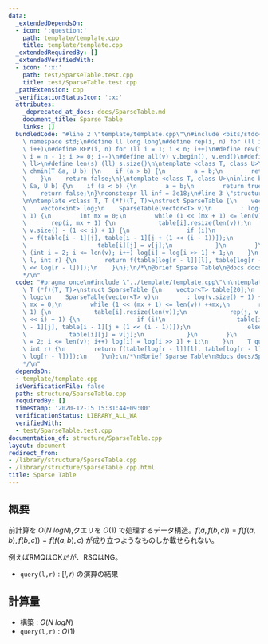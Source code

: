```yaml
---
data:
  _extendedDependsOn:
  - icon: ':question:'
    path: template/template.cpp
    title: template/template.cpp
  _extendedRequiredBy: []
  _extendedVerifiedWith:
  - icon: ':x:'
    path: test/SparseTable.test.cpp
    title: test/SparseTable.test.cpp
  _pathExtension: cpp
  _verificationStatusIcon: ':x:'
  attributes:
    _deprecated_at_docs: docs/SparseTable.md
    document_title: Sparse Table
    links: []
  bundledCode: "#line 2 \"template/template.cpp\"\n#include <bits/stdc++.h>\nusing\
    \ namespace std;\n#define ll long long\n#define rep(i, n) for (ll i = 0; i < n;\
    \ i++)\n#define REP(i, n) for (ll i = 1; i < n; i++)\n#define rev(i, n) for (ll\
    \ i = n - 1; i >= 0; i--)\n#define all(v) v.begin(), v.end()\n#define P pair<ll,\
    \ ll>\n#define len(s) (ll) s.size()\n\ntemplate <class T, class U>\ninline bool\
    \ chmin(T &a, U b) {\n    if (a > b) {\n        a = b;\n        return true;\n\
    \    }\n    return false;\n}\ntemplate <class T, class U>\ninline bool chmax(T\
    \ &a, U b) {\n    if (a < b) {\n        a = b;\n        return true;\n    }\n\
    \    return false;\n}\nconstexpr ll inf = 3e18;\n#line 3 \"structure/SparseTable.cpp\"\
    \n\ntemplate <class T, T (*f)(T, T)>\nstruct SparseTable {\n    vector<T> table[20];\n\
    \    vector<int> log;\n    SparseTable(vector<T> v)\n        : log(v.size() +\
    \ 1) {\n        int mx = 0;\n        while (1 << (mx + 1) <= len(v)) ++mx;\n \
    \       rep(i, mx + 1) {\n            table[i].resize(len(v));\n            rep(j,\
    \ v.size() - (1 << i) + 1) {\n                if (i)\n                    table[i][j]\
    \ = f(table[i - 1][j], table[i - 1][j + (1 << (i - 1))]);\n                else\n\
    \                    table[i][j] = v[j];\n            }\n        }\n        for\
    \ (int i = 2; i <= len(v); i++) log[i] = log[i >> 1] + 1;\n    }\n    T query(int\
    \ l, int r) {\n        return f(table[log[r - l]][l], table[log[r - l]][r - (1\
    \ << log[r - l])]);\n    }\n};\n/*\n@brief Sparse Table\n@docs docs/SparseTable.md\n\
    */\n"
  code: "#pragma once\n#include \"../template/template.cpp\"\n\ntemplate <class T,\
    \ T (*f)(T, T)>\nstruct SparseTable {\n    vector<T> table[20];\n    vector<int>\
    \ log;\n    SparseTable(vector<T> v)\n        : log(v.size() + 1) {\n        int\
    \ mx = 0;\n        while (1 << (mx + 1) <= len(v)) ++mx;\n        rep(i, mx +\
    \ 1) {\n            table[i].resize(len(v));\n            rep(j, v.size() - (1\
    \ << i) + 1) {\n                if (i)\n                    table[i][j] = f(table[i\
    \ - 1][j], table[i - 1][j + (1 << (i - 1))]);\n                else\n        \
    \            table[i][j] = v[j];\n            }\n        }\n        for (int i\
    \ = 2; i <= len(v); i++) log[i] = log[i >> 1] + 1;\n    }\n    T query(int l,\
    \ int r) {\n        return f(table[log[r - l]][l], table[log[r - l]][r - (1 <<\
    \ log[r - l])]);\n    }\n};\n/*\n@brief Sparse Table\n@docs docs/SparseTable.md\n\
    */\n"
  dependsOn:
  - template/template.cpp
  isVerificationFile: false
  path: structure/SparseTable.cpp
  requiredBy: []
  timestamp: '2020-12-15 15:31:44+09:00'
  verificationStatus: LIBRARY_ALL_WA
  verifiedWith:
  - test/SparseTable.test.cpp
documentation_of: structure/SparseTable.cpp
layout: document
redirect_from:
- /library/structure/SparseTable.cpp
- /library/structure/SparseTable.cpp.html
title: Sparse Table
---
```

## 概要

前計算を $O(N\ log N)$,クエリを $O(1)$ で処理するデータ構造。$f(a,f(b,c))=f(f(a,b),f(b,c))=f(f(a,b),c)$ が成り立つようなものしか載せられない。

例えばRMQはOKだが、RSQはNG。

- ```query(l,r)``` : $[l,r)$ の演算の結果

## 計算量

- 構築 : $O(N\ log N)$
- ```query(l,r)``` : $O(1)$
